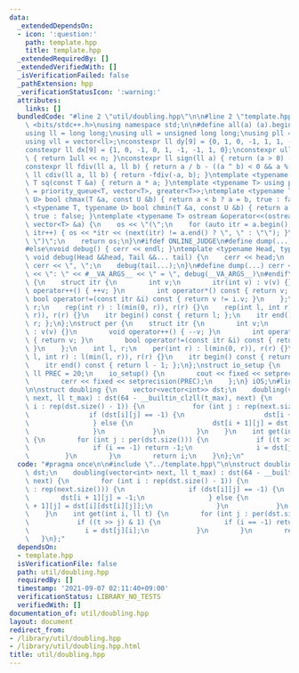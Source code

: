 ```yaml
---
data:
  _extendedDependsOn:
  - icon: ':question:'
    path: template.hpp
    title: template.hpp
  _extendedRequiredBy: []
  _extendedVerifiedWith: []
  _isVerificationFailed: false
  _pathExtension: hpp
  _verificationStatusIcon: ':warning:'
  attributes:
    links: []
  bundledCode: "#line 2 \"util/doubling.hpp\"\n\n#line 2 \"template.hpp\"\n\n#include\
    \ <bits/stdc++.h>\nusing namespace std;\n\n#define all(a) (a).begin(), (a).end()\n\
    using ll = long long;\nusing ull = unsigned long long;\nusing pll = pair<ll, ll>;\n\
    using vll = vector<ll>;\nconstexpr ll dy[9] = {0, 1, 0, -1, 1, 1, -1, -1, 0};\n\
    constexpr ll dx[9] = {1, 0, -1, 0, 1, -1, -1, 1, 0};\nconstexpr ull bit(int n)\
    \ { return 1ull << n; }\nconstexpr ll sign(ll a) { return (a > 0) - (a < 0); }\n\
    constexpr ll fdiv(ll a, ll b) { return a / b - ((a ^ b) < 0 && a % b); }\nconstexpr\
    \ ll cdiv(ll a, ll b) { return -fdiv(-a, b); }\ntemplate <typename T> constexpr\
    \ T sq(const T &a) { return a * a; }\ntemplate <typename T> using priority_queue_rev\
    \ = priority_queue<T, vector<T>, greater<T>>;\ntemplate <typename T, typename\
    \ U> bool chmax(T &a, const U &b) { return a < b ? a = b, true : false; }\ntemplate\
    \ <typename T, typename U> bool chmin(T &a, const U &b) { return a > b ? a = b,\
    \ true : false; }\ntemplate <typename T> ostream &operator<<(ostream &os, const\
    \ vector<T> &a) {\n    os << \"(\";\n    for (auto itr = a.begin(); itr != a.end();\
    \ itr++) { os << *itr << (next(itr) != a.end() ? \", \" : \"\"); }\n    os <<\
    \ \")\";\n    return os;\n}\n#ifdef ONLINE_JUDGE\n#define dump(...) (void(0))\n\
    #else\nvoid debug() { cerr << endl; }\ntemplate <typename Head, typename... Tail>\
    \ void debug(Head &&head, Tail &&... tail) {\n    cerr << head;\n    if (sizeof...(Tail))\
    \ cerr << \", \";\n    debug(tail...);\n}\n#define dump(...) cerr << __LINE__\
    \ << \": \" << #__VA_ARGS__ << \" = \", debug(__VA_ARGS__)\n#endif\nstruct rep\
    \ {\n    struct itr {\n        int v;\n        itr(int v) : v(v) {}\n        void\
    \ operator++() { ++v; }\n        int operator*() const { return v; }\n       \
    \ bool operator!=(const itr &i) const { return v != i.v; }\n    };\n    int l,\
    \ r;\n    rep(int r) : l(min(0, r)), r(r) {}\n    rep(int l, int r) : l(min(l,\
    \ r)), r(r) {}\n    itr begin() const { return l; };\n    itr end() const { return\
    \ r; };\n};\nstruct per {\n    struct itr {\n        int v;\n        itr(int v)\
    \ : v(v) {}\n        void operator++() { --v; }\n        int operator*() const\
    \ { return v; }\n        bool operator!=(const itr &i) const { return v != i.v;\
    \ }\n    };\n    int l, r;\n    per(int r) : l(min(0, r)), r(r) {}\n    per(int\
    \ l, int r) : l(min(l, r)), r(r) {}\n    itr begin() const { return r - 1; };\n\
    \    itr end() const { return l - 1; };\n};\nstruct io_setup {\n    static constexpr\
    \ ll PREC = 20;\n    io_setup() {\n        cout << fixed << setprecision(PREC);\n\
    \        cerr << fixed << setprecision(PREC);\n    };\n} iOS;\n#line 4 \"util/doubling.hpp\"\
    \n\nstruct doubling {\n    vector<vector<int>> dst;\n    doubling(vector<int>\
    \ next, ll t_max) : dst(64 - __builtin_clzll(t_max), next) {\n        for (int\
    \ i : rep(dst.size() - 1)) {\n            for (int j : rep(next.size())) {\n \
    \               if (dst[i][j] == -1) {\n                    dst[i + 1][j] = -1;\n\
    \                } else {\n                    dst[i + 1][j] = dst[i][dst[i][j]];\n\
    \                }\n            }\n        }\n    }\n    int get(int i, ll t)\
    \ {\n        for (int j : per(dst.size())) {\n            if ((t >> j) & 1) {\n\
    \                if (i == -1) return -1;\n                i = dst[j][i];\n   \
    \         }\n        }\n        return i;\n    }\n};\n"
  code: "#pragma once\n\n#include \"../template.hpp\"\n\nstruct doubling {\n    vector<vector<int>>\
    \ dst;\n    doubling(vector<int> next, ll t_max) : dst(64 - __builtin_clzll(t_max),\
    \ next) {\n        for (int i : rep(dst.size() - 1)) {\n            for (int j\
    \ : rep(next.size())) {\n                if (dst[i][j] == -1) {\n            \
    \        dst[i + 1][j] = -1;\n                } else {\n                    dst[i\
    \ + 1][j] = dst[i][dst[i][j]];\n                }\n            }\n        }\n\
    \    }\n    int get(int i, ll t) {\n        for (int j : per(dst.size())) {\n\
    \            if ((t >> j) & 1) {\n                if (i == -1) return -1;\n  \
    \              i = dst[j][i];\n            }\n        }\n        return i;\n \
    \   }\n};"
  dependsOn:
  - template.hpp
  isVerificationFile: false
  path: util/doubling.hpp
  requiredBy: []
  timestamp: '2021-09-07 02:11:40+09:00'
  verificationStatus: LIBRARY_NO_TESTS
  verifiedWith: []
documentation_of: util/doubling.hpp
layout: document
redirect_from:
- /library/util/doubling.hpp
- /library/util/doubling.hpp.html
title: util/doubling.hpp
---
```

